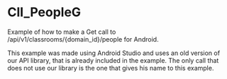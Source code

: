 ClI_PeopleG
================

Example of how to make a Get call to /api/v1/classrooms/{domain_id}/people for Android.

This example was made using Android Studio and uses an old version of our API library, that is already included in the example. The only call that does not use our library is the one that gives his name to this example.



